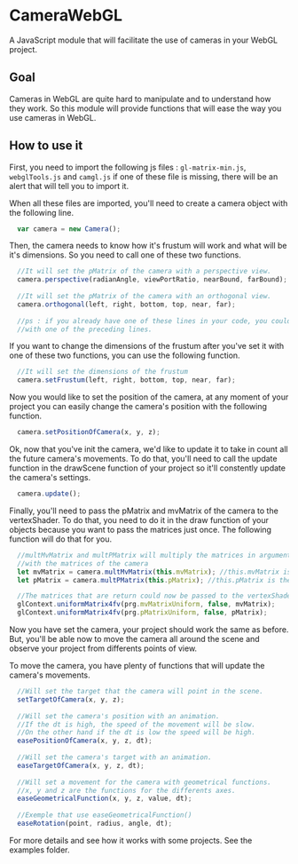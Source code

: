 # CameraWebGL

A JavaScript module that will facilitate the use of cameras in your WebGL project.

## Goal

Cameras in WebGL are quite hard to manipulate and to understand how they work. 
So this module will provide functions that will ease the way you use cameras in WebGL.

## How to use it

First, you need to import the following js files : ```gl-matrix-min.js```, ```webglTools.js``` and ```camgl.js``` if one of these file is missing, there will be an alert that will tell you to import it. 

When all these files are imported, you'll need to create a camera object with the following line.

``` javascript
  var camera = new Camera();
```

Then, the camera needs to know how it's frustum will work and what will be it's dimensions. So you need to call one of these two functions.

``` javascript
  //It will set the pMatrix of the camera with a perspective view.
  camera.perspective(radianAngle, viewPortRatio, nearBound, farBound); 
  
  //It will set the pMatrix of the camera with an orthogonal view.
  camera.orthogonal(left, right, bottom, top, near, far);
  
  //ps : if you already have one of these lines in your code, you could replace it
  //with one of the preceding lines.
```

If you want to change the dimensions of the frustum after you've set it with one of these two functions, you can use the following function.

``` javascript
  //It will set the dimensions of the frustum
  camera.setFrustum(left, right, bottom, top, near, far);
```

Now you would like to set the position of the camera, at any moment of your project you can easily change the camera's position with the following function.

``` javascript
  camera.setPositionOfCamera(x, y, z);
```

Ok, now that you've init the camera, we'd like to update it to take in count all the future camera's movements. To do that, you'll need to call the update function in the drawScene function of your project so it'll constently update the camera's settings.

``` javascript
  camera.update();
```

Finally, you'll need to pass the pMatrix and mvMatrix of the camera to the vertexShader. To do that, you need to do it in the draw function of your objects because you want to pass the matrices just once.
The following function will do that for you.

``` javascript
  //multMvMatrix and multPMatrix will multiply the matrices in arguments
  //with the matrices of the camera
  let mvMatrix = camera.multMvMatrix(this.mvMatrix); //this.mvMatrix is the mvMatrix of your objects
  let pMatrix = camera.multPMatrix(this.pMatrix); //this.pMatrix is the pMatrix of your objects

  //The matrices that are return could now be passed to the vertexShader
  glContext.uniformMatrix4fv(prg.mvMatrixUniform, false, mvMatrix);
  glContext.uniformMatrix4fv(prg.pMatrixUniform, false, pMatrix);
```

Now you have set the camera, your project should work the same as before. But, you'll be able now to move the camera all around the scene and observe your project from differents points of view.

To move the camera, you have plenty of functions that will update the camera's movements. 

``` javascript
  //Will set the target that the camera will point in the scene.
  setTargetOfCamera(x, y, z);
  
  //Will set the camera's position with an animation.
  //If the dt is high, the speed of the movement will be slow.
  //On the other hand if the dt is low the speed will be high.
  easePositionOfCamera(x, y, z, dt);
  
  //Will set the camera's target with an animation.
  easeTargetOfCamera(x, y, z, dt);
  
  //Will set a movement for the camera with geometrical functions.
  //x, y and z are the functions for the differents axes.
  easeGeometricalFunction(x, y, z, value, dt);
  
  //Exemple that use easeGeometricalFunction()
  easeRotation(point, radius, angle, dt);
```

For more details and see how it works with some projects. See the examples folder.
